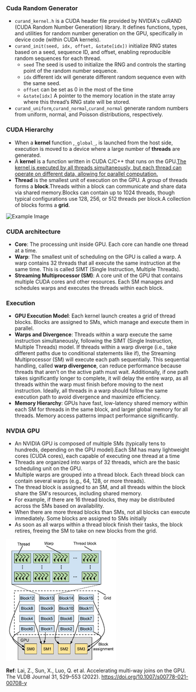 ### Cuda Random Generator
- `curand_kernel.h` is a CUDA header file provided by NVIDIA's cuRAND (CUDA Random Number Generation) library. It defines functions, types, and utilities for random number generation on the GPU, specifically in device code (within CUDA kernels).
- `curand_init(seed, idx, offset, &state[idx])` initialize RNG states based on a seed, sequence ID, and offset, enabling reproducible random sequences for each thread.    
   * `seed` The seed is used to initialize the RNG and controls the starting point of the random number sequence.
   * `idx` different idx will generate different random sequence even with the same seed.
   * `offset` can be set as 0 in the most of the time 
   * `&state[idx]` A pointer to the memory location in the state array where this thread’s RNG state will be stored.
- `curand_uniform`,`curand_normal`,`curand_normal` generate random numbers from uniform, normal, and Poisson distributions, respectively.
### CUDA Hierarchy
- When a **kernel** function ,`_global_`, is launched from the host side, execution is moved to a device where a large number of **threads** are generated.
- A **kernel** is a function written in CUDA C/C++ that runs on the GPU.<u>The kernel is executed by all threads simultaneously, but each thread can operate on different data, allowing for parallel computation.</u>
- **Thread** is the smallest unit of execution on the GPU. A group of threads forms a **block**.Threads within a block can communicate and share data via shared memory.Blocks can contain up to 1024 threads, though typical configurations use 128, 256, or 512 threads per block.A collection of blocks forms a **grid**.  
<img src= "https://github.com/osimlab/MC321_Hui/blob/main/mcOCT/Images/Kernal_Grid.jpg" alt="Example Image" width="300">  

### CUDA architecture
- **Core**: The processing unit inside GPU. Each core can handle one thread at a time.
- **Warp**: The smallest unit of scheduling on the GPU is called a warp. A warp contains 32 threads that all execute the same instruction at the same time. This is called SIMT (Single Instruction, Multiple Threads).
- **Streaming Multiprocessor (SM)**: A core unit of the GPU that contains multiple CUDA cores and other resources. Each SM manages and schedules warps and executes the threads within each block.

### Execution
- **GPU Execution Model**: Each kernel launch creates a grid of thread blocks. Blocks are assigned to SMs, which manage and execute them in parallel.
- **Warps and Divergence**: Threads within a warp execute the same instruction simultaneously, following the SIMT (Single Instruction, Multiple Threads) model. If threads within a warp diverge (i.e., take different paths due to conditional statements like if), the Streaming Multiprocessor (SM) will execute each path sequentially. This sequential handling, called **warp divergence**, can reduce performance because threads that aren’t on the active path must wait. Additionally, if one path takes significantly longer to complete, it will delay the entire warp, as all threads within the warp must finish before moving to the next instruction. Ideally, all threads in a warp should follow the same execution path to avoid divergence and maximize efficiency.
- **Memory Hierarchy**: GPUs have fast, low-latency shared memory within each SM for threads in the same block, and larger global memory for all threads. Memory access patterns impact performance significantly.

### NVDIA GPU
- An NVIDIA GPU is composed of multiple SMs (typically tens to hundreds, depending on the GPU model).Each SM has many lightweight cores (CUDA cores), each capable of executing one thread at a time
- Threads are organized into warps of 32 threads, which are the basic scheduling unit on the GPU.
- Multiple warps are grouped into a thread block. Each thread block can contain several warps (e.g., 64, 128, or more threads).
- The thread block is assigned to an SM, and all threads within the block share the SM's resources, including shared memory.
- For example, if there are 16 thread blocks, they may be distributed across the SMs based on availability.
- When there are more thread blocks than SMs, not all blocks can execute immediately. Some blocks are assigned to SMs initially
- As soon as all warps within a thread block finish their tasks, the block retires, freeing the SM to take on new blocks from the grid.   

<img src="https://github.com/osimlab/MC321_Hui/blob/main/Images/GPU_Arch.PNG" alt="GPU Architecture" width="300">   

**Ref**: Lai, Z., Sun, X., Luo, Q. et al. Accelerating multi-way joins on the GPU. The VLDB Journal 31, 529–553 (2022). https://doi.org/10.1007/s00778-021-00708-y